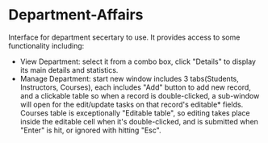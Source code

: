 # Department-Affairs

Interface for department secertary to use.
It provides access to some functionality including:
  * View Department: select it from a combo box, click "Details" to display its main details and statistics.
  * Manage Department: start new window includes 3 tabs(Students, Instructors, Courses), 
    each includes "Add" button to add new record, and a clickable table so when a record is double-clicked, a sub-window will open for the edit/update tasks on that record's editable* fields.
    Courses table is exceptionally "Editable table", so editing takes place inside the editable cell when it's double-clicked, and is submitted when "Enter" is hit, or ignored with hitting "Esc".
